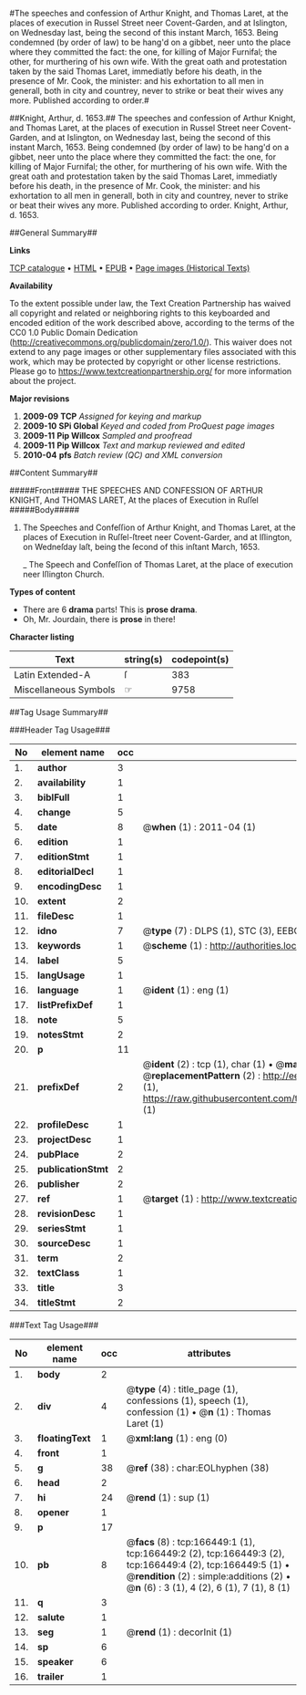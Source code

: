 #The speeches and confession of Arthur Knight, and Thomas Laret, at the places of execution in Russel Street neer Covent-Garden, and at Islington, on Wednesday last, being the second of this instant March, 1653. Being condemned (by order of law) to be hang'd on a gibbet, neer unto the place where they committed the fact: the one, for killing of Major Furnifal; the other, for murthering of his own wife. With the great oath and protestation taken by the said Thomas Laret, immediatly before his death, in the presence of Mr. Cook, the minister: and his exhortation to all men in generall, both in city and countrey, never to strike or beat their wives any more. Published according to order.#

##Knight, Arthur, d. 1653.##
The speeches and confession of Arthur Knight, and Thomas Laret, at the places of execution in Russel Street neer Covent-Garden, and at Islington, on Wednesday last, being the second of this instant March, 1653. Being condemned (by order of law) to be hang'd on a gibbet, neer unto the place where they committed the fact: the one, for killing of Major Furnifal; the other, for murthering of his own wife. With the great oath and protestation taken by the said Thomas Laret, immediatly before his death, in the presence of Mr. Cook, the minister: and his exhortation to all men in generall, both in city and countrey, never to strike or beat their wives any more. Published according to order.
Knight, Arthur, d. 1653.

##General Summary##

**Links**

[TCP catalogue](http://www.ota.ox.ac.uk/tcp/)  • 
[HTML](http://tei.it.ox.ac.uk/tcp/Texts-HTML/free/A87/A87810.html)  • 
[EPUB](http://tei.it.ox.ac.uk/tcp/Texts-EPUB/free/A87/A87810.epub) • 
[Page images (Historical Texts)](https://historicaltexts.jisc.ac.uk/eebo-99873357e)

**Availability**

To the extent possible under law, the Text Creation Partnership has waived all copyright and related or neighboring rights to this keyboarded and encoded edition of the work described above, according to the terms of the CC0 1.0 Public Domain Dedication (http://creativecommons.org/publicdomain/zero/1.0/). This waiver does not extend to any page images or other supplementary files associated with this work, which may be protected by copyright or other license restrictions. Please go to https://www.textcreationpartnership.org/ for more information about the project.

**Major revisions**

1. __2009-09__ __TCP__ *Assigned for keying and markup*
1. __2009-10__ __SPi Global__ *Keyed and coded from ProQuest page images*
1. __2009-11__ __Pip Willcox__ *Sampled and proofread*
1. __2009-11__ __Pip Willcox__ *Text and markup reviewed and edited*
1. __2010-04__ __pfs__ *Batch review (QC) and XML conversion*

##Content Summary##

#####Front#####
THE SPEECHES AND CONFESSION OF ARTHUR KNIGHT, And THOMAS LARET, At the places of Execution in Ruſſel
#####Body#####

1. The Speeches and Confeſſion of Arthur Knight, and Thomas Laret, at the places of Execution in Ruſſel-ſtreet neer Covent-Garder, and at Iſlington, on Wedneſday laſt, being the ſecond of this inſtant March, 1653.

    _ The Speech and Confeſſion of Thomas Laret, at the place of execution neer Iſlington Church.

**Types of content**

  * There are 6 **drama** parts! This is **prose drama**.
  * Oh, Mr. Jourdain, there is **prose** in there!

**Character listing**


|Text|string(s)|codepoint(s)|
|---|---|---|
|Latin Extended-A|ſ|383|
|Miscellaneous Symbols|☞|9758|

##Tag Usage Summary##

###Header Tag Usage###

|No|element name|occ|attributes|
|---|---|---|---|
|1.|__author__|3||
|2.|__availability__|1||
|3.|__biblFull__|1||
|4.|__change__|5||
|5.|__date__|8| @__when__ (1) : 2011-04 (1)|
|6.|__edition__|1||
|7.|__editionStmt__|1||
|8.|__editorialDecl__|1||
|9.|__encodingDesc__|1||
|10.|__extent__|2||
|11.|__fileDesc__|1||
|12.|__idno__|7| @__type__ (7) : DLPS (1), STC (3), EEBO-CITATION (1), PROQUEST (1), VID (1)|
|13.|__keywords__|1| @__scheme__ (1) : http://authorities.loc.gov/ (1)|
|14.|__label__|5||
|15.|__langUsage__|1||
|16.|__language__|1| @__ident__ (1) : eng (1)|
|17.|__listPrefixDef__|1||
|18.|__note__|5||
|19.|__notesStmt__|2||
|20.|__p__|11||
|21.|__prefixDef__|2| @__ident__ (2) : tcp (1), char (1)  •  @__matchPattern__ (2) : ([0-9\-]+):([0-9IVX]+) (1), (.+) (1)  •  @__replacementPattern__ (2) : http://eebo.chadwyck.com/downloadtiff?vid=$1&page=$2 (1), https://raw.githubusercontent.com/textcreationpartnership/Texts/master/tcpchars.xml#$1 (1)|
|22.|__profileDesc__|1||
|23.|__projectDesc__|1||
|24.|__pubPlace__|2||
|25.|__publicationStmt__|2||
|26.|__publisher__|2||
|27.|__ref__|1| @__target__ (1) : http://www.textcreationpartnership.org/docs/. (1)|
|28.|__revisionDesc__|1||
|29.|__seriesStmt__|1||
|30.|__sourceDesc__|1||
|31.|__term__|2||
|32.|__textClass__|1||
|33.|__title__|3||
|34.|__titleStmt__|2||


###Text Tag Usage###

|No|element name|occ|attributes|
|---|---|---|---|
|1.|__body__|2||
|2.|__div__|4| @__type__ (4) : title_page (1), confessions (1), speech (1), confession (1)  •  @__n__ (1) : Thomas Laret (1)|
|3.|__floatingText__|1| @__xml:lang__ (1) : eng (0)|
|4.|__front__|1||
|5.|__g__|38| @__ref__ (38) : char:EOLhyphen (38)|
|6.|__head__|2||
|7.|__hi__|24| @__rend__ (1) : sup (1)|
|8.|__opener__|1||
|9.|__p__|17||
|10.|__pb__|8| @__facs__ (8) : tcp:166449:1 (1), tcp:166449:2 (2), tcp:166449:3 (2), tcp:166449:4 (2), tcp:166449:5 (1)  •  @__rendition__ (2) : simple:additions (2)  •  @__n__ (6) : 3 (1), 4 (2), 6 (1), 7 (1), 8 (1)|
|11.|__q__|3||
|12.|__salute__|1||
|13.|__seg__|1| @__rend__ (1) : decorInit (1)|
|14.|__sp__|6||
|15.|__speaker__|6||
|16.|__trailer__|1||

